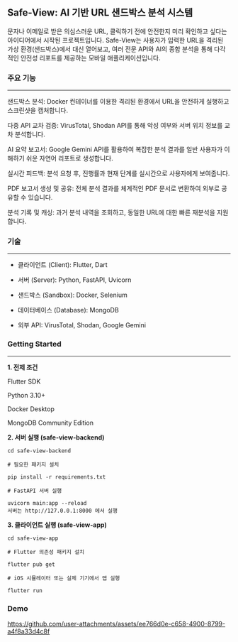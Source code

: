 ## Safe-View: AI 기반 URL 샌드박스 분석 시스템

문자나 이메일로 받은 의심스러운 URL, 클릭하기 전에 안전한지 미리 확인하고 싶다는 아이디어에서 시작된 프로젝트입니다. Safe-View는 사용자가 입력한 URL을 격리된 가상 환경(샌드박스)에서 대신 열어보고, 여러 전문 API와 AI의 종합 분석을 통해 다각적인 안전성 리포트를 제공하는 모바일 애플리케이션입니다.

### 주요 기능
---
샌드박스 분석: Docker 컨테이너를 이용한 격리된 환경에서 URL을 안전하게 실행하고 스크린샷을 캡처합니다.

다중 API 교차 검증: VirusTotal, Shodan API를 통해 악성 여부와 서버 위치 정보를 교차 분석합니다.

AI 요약 보고서: Google Gemini API를 활용하여 복잡한 분석 결과를 일반 사용자가 이해하기 쉬운 자연어 리포트로 생성합니다.

실시간 피드백: 분석 요청 후, 진행률과 현재 단계를 실시간으로 사용자에게 보여줍니다.

PDF 보고서 생성 및 공유: 전체 분석 결과를 체계적인 PDF 문서로 변환하여 외부로 공유할 수 있습니다.

분석 기록 및 캐싱: 과거 분석 내역을 조회하고, 동일한 URL에 대한 빠른 재분석을 지원합니다.

### 기술
---
- 클라이언트 (Client): Flutter, Dart

- 서버 (Server): Python, FastAPI, Uvicorn

- 샌드박스 (Sandbox): Docker, Selenium

- 데이터베이스 (Database): MongoDB

- 외부 API: VirusTotal, Shodan, Google Gemini

### Getting Started
---

**1. 전제 조건**

Flutter SDK

Python 3.10+

Docker Desktop

MongoDB Community Edition

**2. 서버 실행 (safe-view-backend)**

```
cd safe-view-backend

# 필요한 패키지 설치

pip install -r requirements.txt

# FastAPI 서버 실행

uvicorn main:app --reload
서버는 http://127.0.0.1:8000 에서 실행
```

**3. 클라이언트 실행 (safe-view-app)**
```
cd safe-view-app

# Flutter 의존성 패키지 설치

flutter pub get

# iOS 시뮬레이터 또는 실제 기기에서 앱 실행

flutter run
```

### Demo

https://github.com/user-attachments/assets/ee766d0e-c658-4900-8799-a4f8a33d4c8f

